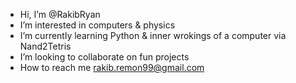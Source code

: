 - Hi, I’m @RakibRyan
- I’m interested in computers & physics
- I’m currently learning Python & inner wrokings of a computer via Nand2Tetris 
- I’m looking to collaborate on fun projects
- How to reach me rakib.remon99@gmail.com




<!---
RakibRyan/RakibRyan is a ✨ special ✨ repository because its `README.md` (this file) appears on your GitHub profile.
You can click the Preview link to take a look at your changes.
--->
